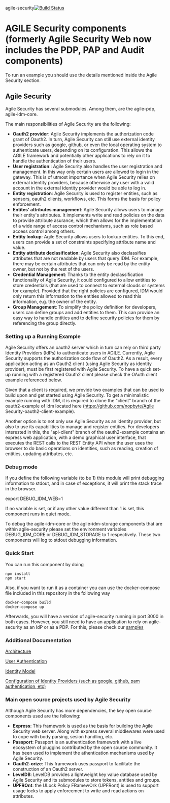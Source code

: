 agile-security[![Build Status](https://travis-ci.org/Agile-IoT/agile-security.svg?branch=master)](https://travis-ci.org/Agile-IoT/agile-security)


# AGILE Security components (formerly Agile Security Web now includes the PDP, PAP and Audit components)

To run an example you should use the details mentioned inside the Agile Security section.

## Agile Security

Agile Security has several submodules. Among them, are the agile-pdp, agile-idm-core.

The main responsibilities of Agile Security are the following:

* **Oauth2 provider**: Agile Security implements the authorization code grant of Oauth2. In turn, Agile Security can still use external identity providers such as google, github, or even the local operating system to authenticate users, depending on its configuration. This allows the AGILE framework and potentially other applications to rely on it to handle the authentication of their users.
* **User registration**:: Agile Security also handles the user registration and management. In this way only certain users are allowed to login in the gateway. This is of utmost importance when Agile Security relies on external identity providers, because otherwise any user with a valid account in the external identity provider would be able to log in.
* **Entity registration**: Agile Security is used to register entities, such as sensors, oauth2 clients, workflows, etc. This forms the basis for policy enforcement.
* **Entites' attributes management**: Agile Security allows users to manage their entity's attributes. It implements write and read policies on the data to provide attribute asurance, which then allows for the implementation of a wide range of access control mechanisms, such as role based access control among others.
* **Entity lookup**:  Agile Security allows users to lookup entities. To this end, users can provide a set of constraints specifying attribute name and value.
* **Entity attribute declasification**: Agile Security also declassifies attributes that are not readable by users that query IDM. For example, there may be certain attributes that can only be read by the entity owner, but not by the rest of the users.
* **Credential Management**: Thanks to the entity declassification functionality of Agile Security, it could configured to allow entities to store credentials (that are used to connect to external clouds or systems for example). Provided that the right policies are configured, IDM would only return this information to the entities allowed to read this information, e.g. the owner of the entity.
* **Group Management**: To simplify the policy definition for developers, users can define groups and add entities to them. This can provide an easy way to handle entities and to define security policies for them by referencing the group directly.

### Setting up a Running Example


Agile Security offers an oauth2 server which in turn can rely on third party Identity Providers (IdPs) to authenticate users in AGILE.
Currently, Agile Security supports the authorization code flow of Oauth2. As a result, every application acting as an Oauth2 client (using Agile Security as identity provider), must be first registered with Agile Security. To have a quick set-up running with a registered Oauth2 client please check the OAuth client example referenced below.

Given that a client is required, we provide two examples that can be used to build upon and get started using Agile Security.
To get a minimalistic example running with IDM, it is required to clone the "client" branch of the oauth2-example of idm located here (https://github.com/nopbyte/Agile Security-oauth2-client-example).

Another option is to not only use Agile Security as an identity provider, but also to use its capabilities to manage and register entities. For developers interested in this, the "api-client" branch of the oauth2-example contains an express web application, with a demo graphical user interface, that executes the REST calls to the REST Entity API when the user uses the browser to do basic operations on identities, such as reading, creation of entities, updating attributes, etc.

### Debug mode

If you define the following variable (to be 1) this module will print debugging information to stdout, and in case of exceptions, it will print the stack trace in the browser.

export DEBUG_IDM_WEB=1

If no variable is set, or if any other value different than 1 is set, this component runs in quiet mode.

To debug the agile-idm-core or the agile-idm-storage components that are within agile-security please set the environment variables DEBUG_IDM_CORE  or DEBUG_IDM_STORAGE to 1 respectively. These two components will log to stdout debugging information.

### Quick Start

You can run this component by doing

```
npm install
npm start
```

Also, if you want to run it as a container you can use the docker-compose file included in this repository in the following way

```
docker-compose build
docker-compose up
```

Afterwards, you will have a version of agile-security running in port 3000 in both cases. However, you still need to have an application to rely on agile-security as an IdP or as a PDP.  For this, please check our [samples](https://github.com/nopbyte/agile-security-samples) 



### Additional Documentation

[Architecture](https://github.com/Agile-IoT/agile-security/blob/master/docs/architecture.md)

[User Authentication](https://github.com/Agile-IoT/agile-security/blob/master/docs/authentication.md)

[Identity Model](https://github.com/Agile-IoT/agile-security/blob/master/docs/identity-model.md)

[Configuration of Identity Providers (such as google, github, pam authentication, etc)](https://github.com/Agile-IoT/agile-security/blob/master/docs/idps-configuration.md)

### Main open source projects used by Agile Security

Although Agile Security has more dependencies, the key open source components used are the following:

* **Express**: This framework is used as the basis for building the Agile Security web server. Along with express several middlewares were used to cope with body parsing, sesion handling, etc.
* **Passport**: Passport is an authentication framework with a live ecosystem of pluggins contributed by the open source community. It has been used to implement the athentication mechanisms used by Agile Security.
* **Oauth2-orize**: This framework uses passport to facilitate the construction of an Oauth2 server.
* **LevelDB**: LevelDB provides a lightweight key value database used by Agile Security and its submodules to store tokens, antities and groups.
* **UPFROnt**: the ULock Policy FRamewOrk (UPFRont) is used to support usage locks to apply enforcement to write and read actions on attributes.
